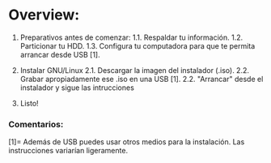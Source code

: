 # Overview:

1. Preparativos antes de comenzar:
1.1. Respaldar tu información.
1.2. Particionar tu HDD.
1.3. Configura tu computadora para que te permita arrancar desde USB [1].

2. Instalar GNU/Linux
2.1. Descargar la imagen del instalador (.iso).
2.2. Grabar apropiadamente  ese .iso en una USB [1]. 
2.2. "Arrancar" desde el instalador y sigue las intrucciones

3. Listo!


### Comentarios:
[1]= Además de USB puedes usar otros medios para la instalación. Las instrucciones variarían ligeramente.
